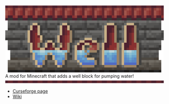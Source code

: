 ![Just a Well](https://raw.githubusercontent.com/cubicoder/Well-Mod/1.18/well_logo.png)
A mod for Minecraft that adds a well block for pumping water!
![bar](https://raw.githubusercontent.com/cubicoder/Well-Mod/1.18/well_bar.png)
* [Curseforge page](https://www.curseforge.com/minecraft/mc-mods/just-a-well)
* [Wiki](https://github.com/cubicoder/Well-Mod/wiki)
